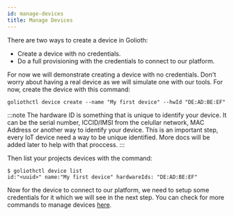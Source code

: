 ```yaml
---
id: manage-devices
title: Manage Devices
---
```



There are two ways to create a device in Golioth:

- Create a device with no credentials.
- Do a full provisioning with the credentials to connect to our platform.

For now we will demonstrate creating a device with no credentials. Don't worry about having a real device as we will simulate one with our tools. For now, create the device with this command:

```
goliothctl device create --name "My first device" --hwId "DE:AD:BE:EF"
```

:::note
The hardware ID is something that is unique to identify your device. It can be the serial number, ICCID/IMSI from the celullar network, MAC Address or another way to identify your device. This is an important step, every IoT device need a way to be unique identified. More docs will be added later to help with that proccess.
:::

Then list your projects devices with the command:

```
$ goliothctl device list
id:"<uuid>" name:"My first device" hardwareIds: "DE:AD:BE:EF"
```

Now for the device to connect to our platform, we need to setup some credentials for it which we will see in the next step. You can check for more commands to manage devices [here](/reference/command-line-tools/goliothctl/goliothctl_device).
